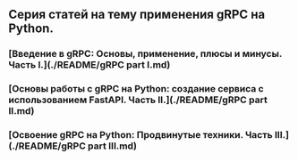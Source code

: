 ## Серия статей на тему применения gRPC на Python.

### [Введение в gRPC: Основы, применение, плюсы и минусы. Часть I.](./README/gRPC part I.md)
### [Основы работы с gRPC на Python: создание сервиса с использованием FastAPI. Часть II.](./README/gRPC part II.md)
### [Освоение gRPC на Python: Продвинутые техники. Часть III.](./README/gRPC part III.md)
